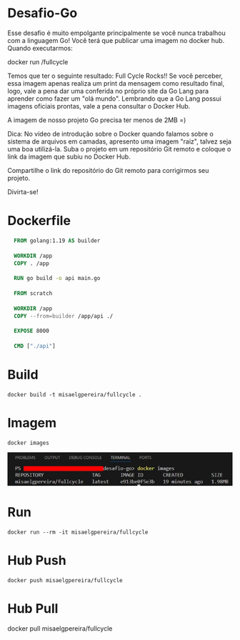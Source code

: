 # Desafio-Go
Esse desafio é muito empolgante principalmente se você nunca trabalhou com a linguagem Go!
Você terá que publicar uma imagem no docker hub. Quando executarmos:

docker run <seu-user>/fullcycle

Temos que ter o seguinte resultado: Full Cycle Rocks!!
Se você perceber, essa imagem apenas realiza um print da mensagem como resultado final, logo, vale a pena dar uma conferida no próprio site da Go Lang para aprender como fazer um "olá mundo".
Lembrando que a Go Lang possui imagens oficiais prontas, vale a pena consultar o Docker Hub.

A imagem de nosso projeto Go precisa ter menos de 2MB =)

Dica: No vídeo de introdução sobre o Docker quando falamos sobre o sistema de arquivos em camadas, apresento uma imagem "raiz", talvez seja uma boa utilizá-la.
Suba o projeto em um repositório Git remoto e coloque o link da imagem que subiu no Docker Hub.

Compartilhe o link do repositório do Git remoto para corrigirmos seu projeto.

Divirta-se!

# Dockerfile
```Dockerfile
  FROM golang:1.19 AS builder
  
  WORKDIR /app
  COPY . /app
  
  RUN go build -o api main.go
  
  FROM scratch
  
  WORKDIR /app
  COPY --from=builder /app/api ./
  
  EXPOSE 8000
  
  CMD ["./api"]
```

# Build
```Shell
docker build -t misaelgpereira/fullcycle .
```
# Imagem
```Shell
docker images
```
![Tamanho Image](images/size_file.jpg)


# Run
```Shell
docker run --rm -it misaelgpereira/fullcycle
```

# Hub Push
```Shell
docker push misaelgpereira/fullcycle
```
# Hub Pull
docker pull misaelgpereira/fullcycle



